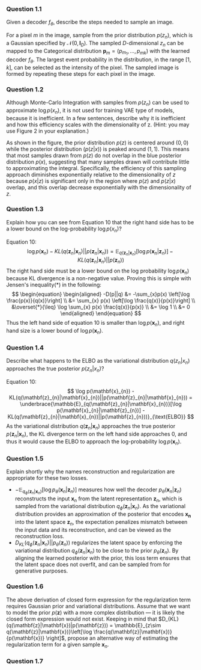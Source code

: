 ### Question 1.1
Given a decoder $f_{\theta}$, describe the steps needed to sample an image.

For a pixel $m$ in the image, sample from the prior distribution $p(z_{n})$, which is a Gaussian specified by $\mathcal{N}(0, \mathbf{I}_{D})$. The sampled $D$-dimensional $z_{n}$ can be mapped to the Categorical distribution $\mathbf{p}_{m}=(p_{m_{1}},\dots,p_{mk})$ with the learned decoder $f_{\theta}$. The largest event probability in the distribution, in the range $[1,k]$, can be selected as the intensity of the pixel. The sampled image is formed by repeating these steps for each pixel in the image.

### Question 1.2
Although Monte-Carlo Integration with samples from $p(z_{n})$ can be used to approximate $\log p(x_{n})$, it is not used for training VAE type of models, because it is inefficient. In a few sentences, describe why it is inefficient and how this efficiency scales with the dimensionality of z. (Hint: you may use Figure 2 in your explanation.)

As shown in the figure, the prior distribution $p(z)$ is centered around $(0,0)$ while the posterior distribution $(p(z|x))$ is peaked around $(1,1)$. This means that most samples drawn from $p(z)$ do not overlap in the blue posterior distribution $p(x)$, suggesting that many samples drawn will contribute little to approximating the integral. Specifically, the efficiency of this sampling approach diminishes exponentially relative to the dimensionality of $z$ because $p(x|z)$ is significant only in the region where $p(z)$ and $p(z|x)$ overlap, and this overlap decrease exponentially with the dimensionality of $z$.


### Question 1.3
Explain how you can see from Equation 10 that the right hand side has to be a lower bound on the log-probability $\log p(x_{n})$?

Equation 10:
$$
\log p(\mathbf{x}_{n}) - KL(q(\mathbf{z}_{n}|\mathbf{x}_{n})||p(\mathbf{z}_{n}|\mathbf{x}_{n})) = \mathbb{E}_{q(\mathbf{z}_{n}|\mathbf{x}_{n})}[\log p(\mathbf{x}_{n}|\mathbf{z}_{n})] - KL(q(\mathbf{z}_{n}|\mathbf{x}_{n})||p(\mathbf{z}_{n}))
$$
The right hand side must be a lower bound on the log probability $\log p(\mathbf{x}_{n})$ because KL divergence is a non-negative value. Proving this is simple with Jensen's inequality($*$) in the following:
$$
\begin{equation}
\begin{aligned}
-D(p||q) &= -\sum_{x}p(x) \left[\log \frac{p(x)}{q(x)}\right] \\
&= \sum_{x} p(x) \left[\log \frac{q(x)}{p(x)}\right] \\
&\overset{*}{\leq} \log \sum_{x} p(x) \frac{q(x)}{p(x)} \\
&= \log 1 \\
&= 0
\end{aligned}
\end{equation}
$$
Thus the left hand side of equation 10 is smaller than $\log p(\mathbf{x}_{n})$, and right hand size is a lower bound of $\log p(\mathbf{x}_{n})$.

### Question 1.4
Describe what happens to the ELBO as the variational distribution $q(z_{n}|x_{n})$ approaches the true posterior $p(z_{n}|x_{n})$?

Equation 10:
$$
\log p(\mathbf{x}_{n}) - KL(q(\mathbf{z}_{n}|\mathbf{x}_{n})||p(\mathbf{z}_{n}|\mathbf{x}_{n})) = \underbrace{\mathbb{E}_{q(\mathbf{z}_{n}|\mathbf{x}_{n})}[\log p(\mathbf{x}_{n}|\mathbf{z}_{n})] - KL(q(\mathbf{z}_{n}|\mathbf{x}_{n})||p(\mathbf{z}_{n}))}_{\text{ELBO}}
$$
As the variational distribution $q(\mathbf{z}_{n}|\mathbf{x}_{n})$ approaches the true posterior $p(\mathbf{z}_{n}|\mathbf{x}_{n})$, the KL divergence term on the left hand side approaches $0$, and thus it would cause the ELBO to approach the log-probability $\log p(\mathbf{x}_{n})$.

### Question 1.5
Explain shortly why the names reconstruction and regularization are appropriate for these two losses.

- $-\mathbb{E}_{q_{\phi}(\mathbf{z}_{n}|\mathbf{x}_{n})}[\log p_{\theta}(\mathbf{x}_{n}|\mathbf{z}_{n})]$ measures how well the decoder $p_{\theta}(\mathbf{x}_{n}|\mathbf{z}_{n})$ reconstructs the input $\mathbf{x}_{n}$ from the latent representation $\mathbf{z}_{n}$, which is sampled from the variational distribution $q_{\phi}(\mathbf{z}_{n}|\mathbf{x}_{n})$. As the variational distribution provides an approximation of the posterior that encodes $\mathbf{x_{n}}$ into the latent space $\mathbf{z}_{n}$, the expectation penalizes mismatch between the input data and its reconstruction, and can be viewed as the reconstruction loss.
- $D_{KL}(q_{\phi}(\mathbf{z}_{n}|\mathbf{x}_{n})||p_{\theta}(\mathbf{z}_{n}))$ regularizes the latent space by enforcing the variational distribution $q_{\phi}(\mathbf{z}_{n}|\mathbf{x}_{n})$ to be close to the prior $p_{\theta}(\mathbf{z}_{n})$. By aligning the learned posterior with the prior, this loss term ensures that the latent space does not overfit, and can be sampled from for generative purposes.

### Question 1.6
The above derivation of closed form expression for the regularization term requires Gaussian prior and variational distributions. Assume that we want to model the prior $p(\mathbf{z})$ with a more complex distribution — it is likely the closed form expression would not exist. Keeping in mind that $D_{KL}(q(\mathbf{z}|\mathbf{x})|p(\mathbf{z})) = \mathbb{E}_{z\sim q(\mathbf{z}|\mathbf{x})}\left[\log \frac{q(\mathbf{z}|\mathbf{x})}{p(\mathbf{x})} \right]$, propose an alternative way of estimating the regularization term for a given sample $\mathbf{x}_{n}$.



### Question 1.7






